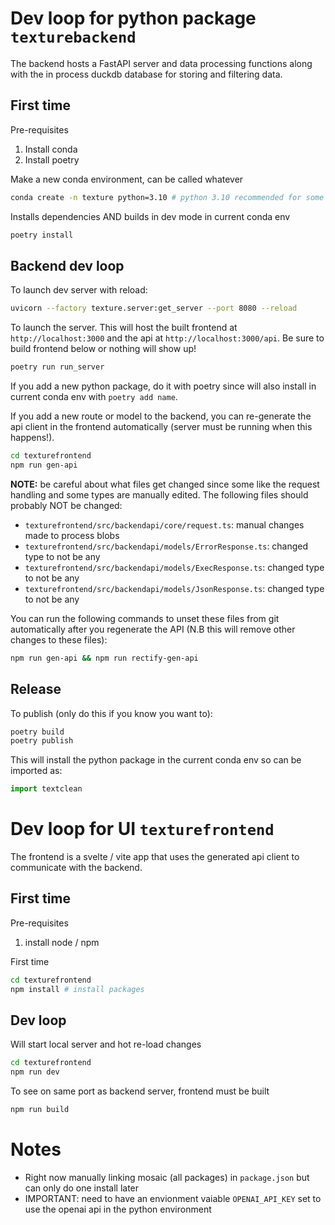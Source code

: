 # Dev loop for python package `texturebackend`

The backend hosts a FastAPI server and data processing functions along with the in process duckdb database for storing and filtering data.

## First time

Pre-requisites

1. Install conda
2. Install poetry

Make a new conda environment, can be called whatever

```bash
conda create -n texture python=3.10 # python 3.10 recommended for some package compatability
```

Installs dependencies AND builds in dev mode in current conda env

```bash
poetry install
```

## Backend dev loop

To launch dev server with reload:

```bash
uvicorn --factory texture.server:get_server --port 8080 --reload
```

To launch the server. This will host the built frontend at `http://localhost:3000` and the api at `http://localhost:3000/api`. Be sure to build frontend below or nothing will show up!

```bash
poetry run run_server
```

If you add a new python package, do it with poetry since will also install in current conda env with `poetry add name`.

If you add a new route or model to the backend, you can re-generate the api client in the frontend automatically (server must be running when this happens!).

```bash
cd texturefrontend
npm run gen-api
```

**NOTE:** be careful about what files get changed since some like the request handling and some types are manually edited. The following files should probably NOT be changed:

- `texturefrontend/src/backendapi/core/request.ts`: manual changes made to process blobs
- `texturefrontend/src/backendapi/models/ErrorResponse.ts`: changed type to not be any
- `texturefrontend/src/backendapi/models/ExecResponse.ts`: changed type to not be any
- `texturefrontend/src/backendapi/models/JsonResponse.ts`: changed type to not be any

You can run the following commands to unset these files from git automatically after you regenerate the API (N.B this will remove other changes to these files):

```bash
npm run gen-api && npm run rectify-gen-api
```

## Release

To publish (only do this if you know you want to):

```bash
poetry build
poetry publish
```

This will install the python package in the current conda env so can be imported as:

```python
import textclean
```

# Dev loop for UI `texturefrontend`

The frontend is a svelte / vite app that uses the generated api client to communicate with the backend.

## First time

Pre-requisites

1. install node / npm

First time

```bash
cd texturefrontend
npm install # install packages
```

## Dev loop

Will start local server and hot re-load changes

```bash
cd texturefrontend
npm run dev
```

To see on same port as backend server, frontend must be built

```bash
npm run build
```

# Notes

- Right now manually linking mosaic (all packages) in `package.json` but can only do one install later
- IMPORTANT: need to have an envionment vaiable `OPENAI_API_KEY` set to use the openai api in the python environment
